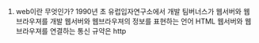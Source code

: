 1. web이란 무엇인가?
1990년 초 유럽입자연구소에서 개발
팀버너스가 웹서버와 웹브라우져를 개발
웹서버와 웹브라우져의 정보를 표현하는 언어 HTML
웹서버와 웹브라우져를 연결하는 통신 규약은 http

